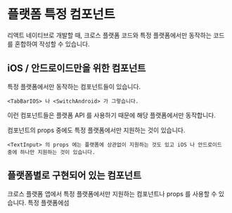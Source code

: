 # 플랫폼 특정 컴포넌트

리액트 네이티브로 개발할 때, 크로스 플랫폼 코드와 특정 플랫폼에서만 동작하는 코드를 혼합하여 작성할 수 있습니다.

## iOS / 안드로이드만을 위한 컴포넌트
특정 플랫폼에서만 동작하는 컴포넌트들이 있습니다. 
```
<TabBarIOS> 나 <SwitchAndroid> 가 그렇습니다.
```
이런 컴포넌트들은 플랫폼 API 를 사용하기 때문에 해당 플랫폼에서만 동작합니다. 

컴포넌트의 props 중에도 특정 플랫폼에서만 지원하는 것이 있습니다. 
```
<TextInput> 의 props 에는 플랫폼에 상관없이 지원하는 것도 있고 iOS 나 안드로이드 중에 하나만 지원하는 것이 있습니다. 
```

## 플랫폼별로 구현되어 있는 컴포넌트
크로스 플랫폼 앱에서 특정 플랫폼에서만 지원하는 컴포넌트나 props 를 사용할 수 있습니다. 특정 플랫폼에섬
<!--stackedit_data:
eyJoaXN0b3J5IjpbMTY3OTQ0MjE1MSw0MTMzMDM5MjYsLTQ4ND
g3OTIxOF19
-->